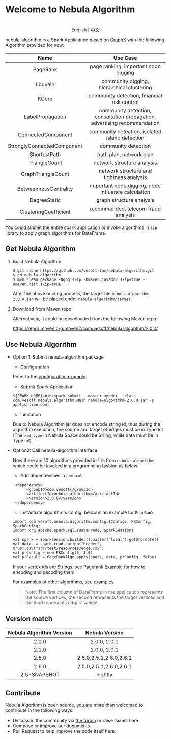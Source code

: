 # Welcome to Nebula Algorithm

<p align="center">
  <br>English | <a href="README-CN.md">中文</a>
</p>

nebula-algorithm is a Spark Application based on [GraphX](https://spark.apache.org/graphx/) with the following Algorithm provided for now:


|          Name          |Use Case|
|:------------------------:|:---------------:|
|         PageRank         | page ranking, important node digging|
|         Louvain          | community digging, hierarchical clustering|
|          KCore           | community detection, financial risk control|
|     LabelPropagation     | community detection, consultation propagation, advertising recommendation|
|    ConnectedComponent    | community detection, isolated island detection|
|StronglyConnectedComponent| community detection|
|       ShortestPath       | path plan, network plan|
|       TriangleCount      | network structure analysis|
|    GraphTriangleCount    | network structure and tightness analysis|
|   BetweennessCentrality  | important node digging, node influence calculation|
|        DegreeStatic      | graph structure analysis|
|   ClusteringCoefficient  | recommended, telecom fraud analysis|


You could submit the entire spark application or invoke algorithms in `lib` library to apply graph algorithms for DataFrame.

## Get Nebula Algorithm
 1. Build Nebula Algorithm
    ```
    $ git clone https://github.com/vesoft-inc/nebula-algorithm.git
    $ cd nebula-algorithm
    $ mvn clean package -Dgpg.skip -Dmaven.javadoc.skip=true -Dmaven.test.skip=true
    ```
    After the above buiding process, the target file  `nebula-algorithm-2.0.0.jar` will be placed under `nebula-algorithm/target`.

 2. Download from Maven repo
      
      Alternatively, it could be downloaded from the following Maven repo:
      
      https://repo1.maven.org/maven2/com/vesoft/nebula-algorithm/2.0.0/

## Use Nebula Algorithm

* Option 1: Submit nebula-algorithm package

   * Configuration
   
   Refer to the [configuration example](https://github.com/vesoft-inc/nebula-algorithm/blob/master/nebula-algorithm/src/main/resources/application.conf).

   * Submit Spark Application

    ```
    ${SPARK_HOME}/bin/spark-submit --master <mode> --class com.vesoft.nebula.algorithm.Main nebula-algorithm-2.0.0.jar -p application.conf
    ```
   
   * Limitation
    
    Due to Nebula Algorithm jar does not encode string id, thus during the algorithm execution, the source and target of edges must be in Type Int (The `vid_type` in Nebula Space could be String, while data must be in Type Int).

* Option2: Call nebula-algorithm interface

   Now there are 10 algorithms provided in `lib` from `nebula-algorithm`, which could be invoked in a programming fashion as below:
   
   * Add dependencies in `pom.xml`.
   ```
    <dependency>
         <groupId>com.vesoft</groupId>
         <artifactId>nebula-algorithm</artifactId>
         <version>2.0.0</version>
    </dependency>
   ```
   * Instantiate algorithm's config, below is an example for `PageRank`.
   ```
   import com.vesoft.nebula.algorithm.config.{Configs, PRConfig, SparkConfig}
   import org.apache.spark.sql.{DataFrame, SparkSession}

   val spark = SparkSession.builder().master("local").getOrCreate()
   val data  = spark.read.option("header", true).csv("src/test/resources/edge.csv")
   val prConfig = new PRConfig(5, 1.0)
   val prResult = PageRankAlgo.apply(spark, data, prConfig, false)
   ```
   
   If your vertex ids are Strings, see [Pagerank Example](https://github.com/vesoft-inc/nebula-algorithm/blob/master/example/src/main/scala/com/vesoft/nebula/algorithm/PageRankExample.scala) for how to encoding and decoding them.
    
    For examples of other algorithms, see [examples](https://github.com/vesoft-inc/nebula-algorithm/tree/master/example/src/main/scala/com/vesoft/nebula/algorithm)
   > Note: The first column of DataFrame in the application represents the source vertices, the second represents the target vertices and the third represents edges' weight.

## Version match

| Nebula Algorithm Version | Nebula Version |
|:------------------------:|:--------------:|
|       2.0.0              |  2.0.0, 2.0.1  |
|       2.1.0              |  2.0.0, 2.0.1  |
|       2.5.0              |2.5.0,2.5.1,2.6.0,2.6.1|
|       2.6.0              |2.5.0,2.5.1,2.6.0,2.6.1|    
|       2.5-SNAPSHOT       |     nightly    |

## Contribute

Nebula Algorithm is open source, you are more than welcomed to contribute in the following ways:

- Discuss in the community via [the forum](https://discuss.nebula-graph.io/) or raise issues here.
- Compose or improve our documents.
- Pull Request to help improve the code itself here.
